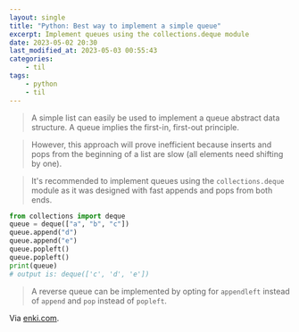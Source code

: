 ```yaml
---
layout: single
title: "Python: Best way to implement a simple queue"
excerpt: Implement queues using the collections.deque module
date: 2023-05-02 20:30
last_modified_at: 2023-05-03 00:55:43
categories:
    - til
tags:
    - python
    - til
---
```


> A simple list can easily be used to implement a queue abstract data structure.
> A queue implies the first-in, first-out principle.

> However, this approach will prove inefficient because inserts and pops
> from the beginning of a list are slow (all elements need shifting by one).

> It's recommended to implement queues using the `collections.deque` module
> as it was designed with fast appends and pops from both ends.

```python
from collections import deque
queue = deque(["a", "b", "c"])
queue.append("d")
queue.append("e")
queue.popleft()
queue.popleft()
print(queue)
# output is: deque(['c', 'd', 'e'])
```

> A reverse queue can be implemented by opting for `appendleft` instead of `append` and `pop` instead of `popleft`.

Via [enki.com](https://app.enkipro.com/public/insight/56c358ac0b57870600f4123b).
